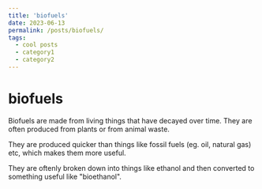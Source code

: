 ```yaml
---
title: 'biofuels'
date: 2023-06-13
permalink: /posts/biofuels/
tags:
  - cool posts
  - category1
  - category2
---
```




biofuels
======

Biofuels are made from living things that have decayed over time. They are often produced from plants or from animal waste.

They are produced quicker than things like fossil fuels (eg. oil, natural gas) etc, which makes them more useful. 

They are oftenly broken down into things like ethanol and then converted to something useful like "bioethanol". 

